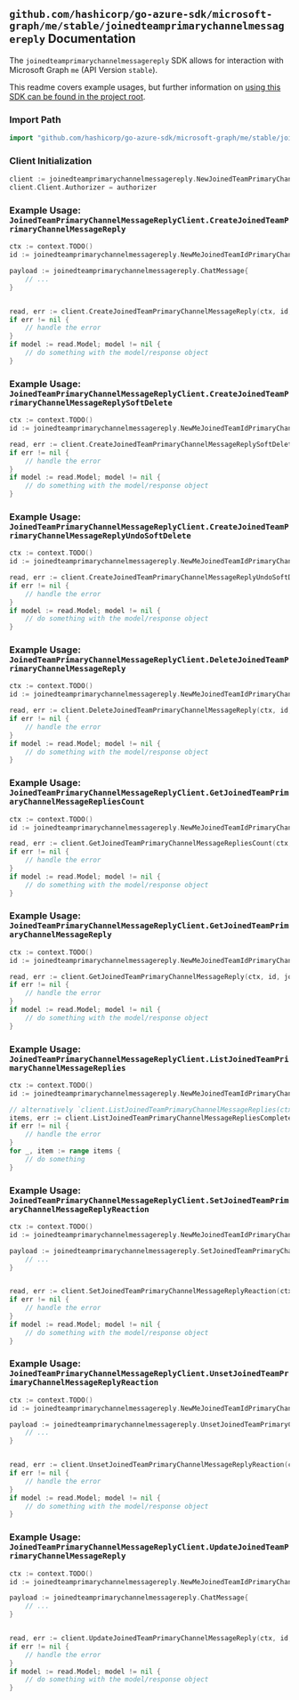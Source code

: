 
## `github.com/hashicorp/go-azure-sdk/microsoft-graph/me/stable/joinedteamprimarychannelmessagereply` Documentation

The `joinedteamprimarychannelmessagereply` SDK allows for interaction with Microsoft Graph `me` (API Version `stable`).

This readme covers example usages, but further information on [using this SDK can be found in the project root](https://github.com/hashicorp/go-azure-sdk/tree/main/docs).

### Import Path

```go
import "github.com/hashicorp/go-azure-sdk/microsoft-graph/me/stable/joinedteamprimarychannelmessagereply"
```


### Client Initialization

```go
client := joinedteamprimarychannelmessagereply.NewJoinedTeamPrimaryChannelMessageReplyClientWithBaseURI("https://graph.microsoft.com")
client.Client.Authorizer = authorizer
```


### Example Usage: `JoinedTeamPrimaryChannelMessageReplyClient.CreateJoinedTeamPrimaryChannelMessageReply`

```go
ctx := context.TODO()
id := joinedteamprimarychannelmessagereply.NewMeJoinedTeamIdPrimaryChannelMessageID("teamId", "chatMessageId")

payload := joinedteamprimarychannelmessagereply.ChatMessage{
	// ...
}


read, err := client.CreateJoinedTeamPrimaryChannelMessageReply(ctx, id, payload, joinedteamprimarychannelmessagereply.DefaultCreateJoinedTeamPrimaryChannelMessageReplyOperationOptions())
if err != nil {
	// handle the error
}
if model := read.Model; model != nil {
	// do something with the model/response object
}
```


### Example Usage: `JoinedTeamPrimaryChannelMessageReplyClient.CreateJoinedTeamPrimaryChannelMessageReplySoftDelete`

```go
ctx := context.TODO()
id := joinedteamprimarychannelmessagereply.NewMeJoinedTeamIdPrimaryChannelMessageIdReplyID("teamId", "chatMessageId", "chatMessageId1")

read, err := client.CreateJoinedTeamPrimaryChannelMessageReplySoftDelete(ctx, id, joinedteamprimarychannelmessagereply.DefaultCreateJoinedTeamPrimaryChannelMessageReplySoftDeleteOperationOptions())
if err != nil {
	// handle the error
}
if model := read.Model; model != nil {
	// do something with the model/response object
}
```


### Example Usage: `JoinedTeamPrimaryChannelMessageReplyClient.CreateJoinedTeamPrimaryChannelMessageReplyUndoSoftDelete`

```go
ctx := context.TODO()
id := joinedteamprimarychannelmessagereply.NewMeJoinedTeamIdPrimaryChannelMessageIdReplyID("teamId", "chatMessageId", "chatMessageId1")

read, err := client.CreateJoinedTeamPrimaryChannelMessageReplyUndoSoftDelete(ctx, id, joinedteamprimarychannelmessagereply.DefaultCreateJoinedTeamPrimaryChannelMessageReplyUndoSoftDeleteOperationOptions())
if err != nil {
	// handle the error
}
if model := read.Model; model != nil {
	// do something with the model/response object
}
```


### Example Usage: `JoinedTeamPrimaryChannelMessageReplyClient.DeleteJoinedTeamPrimaryChannelMessageReply`

```go
ctx := context.TODO()
id := joinedteamprimarychannelmessagereply.NewMeJoinedTeamIdPrimaryChannelMessageIdReplyID("teamId", "chatMessageId", "chatMessageId1")

read, err := client.DeleteJoinedTeamPrimaryChannelMessageReply(ctx, id, joinedteamprimarychannelmessagereply.DefaultDeleteJoinedTeamPrimaryChannelMessageReplyOperationOptions())
if err != nil {
	// handle the error
}
if model := read.Model; model != nil {
	// do something with the model/response object
}
```


### Example Usage: `JoinedTeamPrimaryChannelMessageReplyClient.GetJoinedTeamPrimaryChannelMessageRepliesCount`

```go
ctx := context.TODO()
id := joinedteamprimarychannelmessagereply.NewMeJoinedTeamIdPrimaryChannelMessageID("teamId", "chatMessageId")

read, err := client.GetJoinedTeamPrimaryChannelMessageRepliesCount(ctx, id, joinedteamprimarychannelmessagereply.DefaultGetJoinedTeamPrimaryChannelMessageRepliesCountOperationOptions())
if err != nil {
	// handle the error
}
if model := read.Model; model != nil {
	// do something with the model/response object
}
```


### Example Usage: `JoinedTeamPrimaryChannelMessageReplyClient.GetJoinedTeamPrimaryChannelMessageReply`

```go
ctx := context.TODO()
id := joinedteamprimarychannelmessagereply.NewMeJoinedTeamIdPrimaryChannelMessageIdReplyID("teamId", "chatMessageId", "chatMessageId1")

read, err := client.GetJoinedTeamPrimaryChannelMessageReply(ctx, id, joinedteamprimarychannelmessagereply.DefaultGetJoinedTeamPrimaryChannelMessageReplyOperationOptions())
if err != nil {
	// handle the error
}
if model := read.Model; model != nil {
	// do something with the model/response object
}
```


### Example Usage: `JoinedTeamPrimaryChannelMessageReplyClient.ListJoinedTeamPrimaryChannelMessageReplies`

```go
ctx := context.TODO()
id := joinedteamprimarychannelmessagereply.NewMeJoinedTeamIdPrimaryChannelMessageID("teamId", "chatMessageId")

// alternatively `client.ListJoinedTeamPrimaryChannelMessageReplies(ctx, id, joinedteamprimarychannelmessagereply.DefaultListJoinedTeamPrimaryChannelMessageRepliesOperationOptions())` can be used to do batched pagination
items, err := client.ListJoinedTeamPrimaryChannelMessageRepliesComplete(ctx, id, joinedteamprimarychannelmessagereply.DefaultListJoinedTeamPrimaryChannelMessageRepliesOperationOptions())
if err != nil {
	// handle the error
}
for _, item := range items {
	// do something
}
```


### Example Usage: `JoinedTeamPrimaryChannelMessageReplyClient.SetJoinedTeamPrimaryChannelMessageReplyReaction`

```go
ctx := context.TODO()
id := joinedteamprimarychannelmessagereply.NewMeJoinedTeamIdPrimaryChannelMessageIdReplyID("teamId", "chatMessageId", "chatMessageId1")

payload := joinedteamprimarychannelmessagereply.SetJoinedTeamPrimaryChannelMessageReplyReactionRequest{
	// ...
}


read, err := client.SetJoinedTeamPrimaryChannelMessageReplyReaction(ctx, id, payload, joinedteamprimarychannelmessagereply.DefaultSetJoinedTeamPrimaryChannelMessageReplyReactionOperationOptions())
if err != nil {
	// handle the error
}
if model := read.Model; model != nil {
	// do something with the model/response object
}
```


### Example Usage: `JoinedTeamPrimaryChannelMessageReplyClient.UnsetJoinedTeamPrimaryChannelMessageReplyReaction`

```go
ctx := context.TODO()
id := joinedteamprimarychannelmessagereply.NewMeJoinedTeamIdPrimaryChannelMessageIdReplyID("teamId", "chatMessageId", "chatMessageId1")

payload := joinedteamprimarychannelmessagereply.UnsetJoinedTeamPrimaryChannelMessageReplyReactionRequest{
	// ...
}


read, err := client.UnsetJoinedTeamPrimaryChannelMessageReplyReaction(ctx, id, payload, joinedteamprimarychannelmessagereply.DefaultUnsetJoinedTeamPrimaryChannelMessageReplyReactionOperationOptions())
if err != nil {
	// handle the error
}
if model := read.Model; model != nil {
	// do something with the model/response object
}
```


### Example Usage: `JoinedTeamPrimaryChannelMessageReplyClient.UpdateJoinedTeamPrimaryChannelMessageReply`

```go
ctx := context.TODO()
id := joinedteamprimarychannelmessagereply.NewMeJoinedTeamIdPrimaryChannelMessageIdReplyID("teamId", "chatMessageId", "chatMessageId1")

payload := joinedteamprimarychannelmessagereply.ChatMessage{
	// ...
}


read, err := client.UpdateJoinedTeamPrimaryChannelMessageReply(ctx, id, payload, joinedteamprimarychannelmessagereply.DefaultUpdateJoinedTeamPrimaryChannelMessageReplyOperationOptions())
if err != nil {
	// handle the error
}
if model := read.Model; model != nil {
	// do something with the model/response object
}
```
